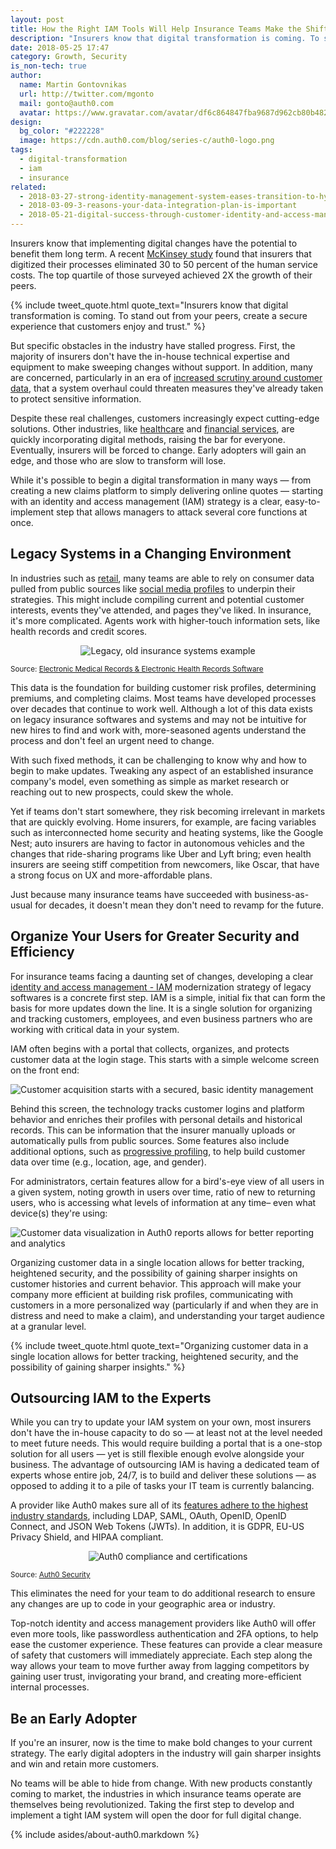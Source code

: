 ```yaml
---
layout: post
title: How the Right IAM Tools Will Help Insurance Teams Make the Shift to Digital
description: "Insurers know that digital transformation is coming. To stand out from your peers, adopt identity and access management for a secure experience that customers can trust."
date: 2018-05-25 17:47
category: Growth, Security
is_non-tech: true
author:
  name: Martin Gontovnikas
  url: http://twitter.com/mgonto
  mail: gonto@auth0.com
  avatar: https://www.gravatar.com/avatar/df6c864847fba9687d962cb80b482764??s=60
design:
  bg_color: "#222228"
  image: https://cdn.auth0.com/blog/series-c/auth0-logo.png
tags:
  - digital-transformation
  - iam
  - insurance
related:
  - 2018-03-27-strong-identity-management-system-eases-transition-to-hybrid-cloud
  - 2018-03-09-3-reasons-your-data-integration-plan-is-important
  - 2018-05-21-digital-success-through-customer-identity-and-access-management
---
```


Insurers know that implementing digital changes have the potential to benefit them long term. A recent [McKinsey study](https://www.mckinsey.com/business-functions/digital-mckinsey/our-insights/making-digital-strategy-a-reality-in-insurance) found that insurers that digitized their processes eliminated 30 to 50 percent of the human service costs. The top quartile of those surveyed achieved 2X the growth of their peers.

{% include tweet_quote.html quote_text="Insurers know that digital transformation is coming. To stand out from your peers, create a secure experience that customers enjoy and trust." %}

But specific obstacles in the industry have stalled progress. First, the majority of insurers don't have the in-house technical expertise and equipment to make sweeping changes without support. In addition, many are concerned, particularly in an era of [increased scrutiny around customer data](https://auth0.com/blog/cambridge-analytica-and-facebook/), that a system overhaul could threaten measures they've already taken to protect sensitive information.

Despite these real challenges, customers increasingly expect cutting-edge solutions. Other industries, like [healthcare](https://auth0.com/healthcare/) and [financial services](https://auth0.com/financial-services), are quickly incorporating digital methods, raising the bar for everyone. Eventually, insurers will be forced to change. Early adopters will gain an edge, and those who are slow to transform will lose.

While it's possible to begin a digital transformation in many ways — from creating a new claims platform to simply delivering online quotes — starting with an identity and access management (IAM) strategy is a clear, easy-to-implement step that allows managers to attack several core functions at once.

## Legacy Systems in a Changing Environment

In industries such as [retail](https://auth0.com/retail), many teams are able to rely on consumer data pulled from public sources like [social media profiles](https://auth0.com/learn/social-login/) to underpin their strategies. This might include compiling current and potential customer interests, events they've attended, and pages they've liked. In insurance, it's more complicated. Agents work with higher-touch information sets, like health records and credit scores.

<p style="text-align: center;">
  <img src="https://cdn.auth0.com/blog/how-the-right-identity-and-access-management-tools-will-help-insurance-teams-make-the-shift-to-digital/legacy-systems-struggle-to-keep-up-with-digital-transformation.jpg" alt="Legacy, old insurance systems example">
  <figcaption>
    <small>
      Source: <a href="http://www.emr-ehrs.com/mental-health-electronic-health-records.php">Electronic Medical Records & Electronic Health Records Software</a>
    </small>
  </figcaption>
</p>

This data is the foundation for building customer risk profiles, determining premiums, and completing claims. Most teams have developed processes over decades that continue to work well. Although a lot of this data exists on legacy insurance softwares and systems and may not be intuitive for new hires to find and work with, more-seasoned agents understand the process and don't feel an urgent need to change.

With such fixed methods, it can be challenging to know why and how to begin to make updates. Tweaking any aspect of an established insurance company's model, even something as simple as market research or reaching out to new prospects, could skew the whole.

Yet if teams don't start somewhere, they risk becoming irrelevant in markets that are quickly evolving. Home insurers, for example, are facing variables such as interconnected home security and heating systems, like the Google Nest; auto insurers are having to factor in autonomous vehicles and the changes that ride-sharing programs like Uber and Lyft bring; even health insurers are seeing stiff competition from newcomers, like Oscar, that have a strong focus on UX and more-affordable plans.

Just because many insurance teams have succeeded with business-as-usual for decades, it doesn't mean they don't need to revamp for the future.

## Organize Your Users for Greater Security and Efficiency

For insurance teams facing a daunting set of changes, developing a clear [identity and access management - IAM](https://auth0.com/app-modernization) modernization strategy of legacy softwares is a concrete first step. IAM is a simple, initial fix that can form the basis for more updates down the line. It is a single solution for organizing and tracking customers, employees, and even business partners who are working with critical data in your system.

IAM often begins with a portal that collects, organizes, and protects customer data at the login stage. This starts with a simple welcome screen on the front end:

![Customer acquisition starts with a secured, basic identity management](https://cdn.auth0.com/blog/how-the-right-identity-and-access-management-tools-will-help-insurance-teams-make-the-shift-to-digital/transforming-customer-acquisition-starts-with-a-basic-identity-management-strategy.png)

Behind this screen, the technology tracks customer logins and platform behavior and enriches their profiles with personal details and historical records. This can be information that the insurer manually uploads or automatically pulls from public sources. Some features also include additional options, such as [progressive profiling](https://auth0.com/blog/how-profile-enrichment-and-progressive-profiling-can-boost-your-marketing/), to help build customer data over time (e.g., location, age, and gender).

For administrators, certain features allow for a bird's-eye view of all users in a given system, noting growth in users over time, ratio of new to returning users, who is accessing what levels of information at any time– even what device(s) they're using:

![Customer data visualization in Auth0 reports allows for better reporting and analytics](https://cdn.auth0.com/blog/how-the-right-identity-and-access-management-tools-will-help-insurance-teams-make-the-shift-to-digital/organizing-customer-data-in-a-single-location-allows-for-better-reporting-and-analytics.png)

Organizing customer data in a single location allows for better tracking, heightened security, and the possibility of gaining sharper insights on customer histories and current behavior. This approach will make your company more efficient at building risk profiles, communicating with customers in a more personalized way (particularly if and when they are in distress and need to make a claim), and understanding your target audience at a granular level.

{% include tweet_quote.html quote_text="Organizing customer data in a single location allows for better tracking, heightened security, and the possibility of gaining sharper insights." %}

## Outsourcing IAM to the Experts

While you can try to update your IAM system on your own, most insurers don't have the in-house capacity to do so — at least not at the level needed to meet future needs. This would require building a portal that is a one-stop solution for all users — yet is still flexible enough evolve alongside your business. The advantage of outsourcing IAM is having a dedicated team of experts whose entire job, 24/7, is to build and deliver these solutions — as opposed to adding it to a pile of tasks your IT team is currently balancing.

A provider like Auth0 makes sure all of its [features adhere to the highest industry standards](https://auth0.com/security), including LDAP, SAML, OAuth, OpenID, OpenID Connect, and JSON Web Tokens (JWTs). In addition, it is GDPR, EU-US Privacy Shield, and HIPAA compliant.

<p style="text-align: center;">
  <img src="https://cdn.auth0.com/blog/how-the-right-identity-and-access-management-tools-will-help-insurance-teams-make-the-shift-to-digital/auth0-adheres-to-the-highest-industry-standards.png" alt="Auth0 compliance and certifications">
  <figcaption>
    <small>
      Source: <a href="https://auth0.com/security">Auth0 Security</a>
    </small>
  </figcaption>
</p>

This eliminates the need for your team to do additional research to ensure any changes are up to code in your geographic area or industry.

Top-notch identity and access management providers like Auth0 will offer even more tools, like passwordless authentication and 2FA options, to help ease the customer experience. These features can provide a clear measure of safety that customers will immediately appreciate. Each step along the way allows your team to move further away from lagging competitors by gaining user trust, invigorating your brand, and creating more-efficient internal processes.

## Be an Early Adopter

If you're an insurer, now is the time to make bold changes to your current strategy. The early digital adopters in the industry will gain sharper insights and win and retain more customers.

No teams will be able to hide from change. With new products constantly coming to market, the industries in which insurance teams operate are themselves being revolutionized. Taking the first step to develop and implement a tight IAM system will open the door for full digital change.

{% include asides/about-auth0.markdown %}
